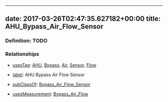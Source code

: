 
---
date: 2017-03-26T02:47:35.627182+00:00
title: AHU_Bypass_Air_Flow_Sensor
---
### Definition: TODO

### Relationships

* [usesTag](https://brickschema.org/schema/1.0/BrickFrame#usesTag): [AHU](https://brickschema.org/schema/1.0/BrickTag#AHU), [Bypass](https://brickschema.org/schema/1.0/BrickTag#Bypass), [Air](https://brickschema.org/schema/1.0/BrickTag#Air), [Sensor](https://brickschema.org/schema/1.0/BrickTag#Sensor), [Flow](https://brickschema.org/schema/1.0/BrickTag#Flow)

* [label](http://www.w3.org/2000/01/rdf-schema#label): AHU Bypass Air Flow Sensor

* [subClassOf](http://www.w3.org/2000/01/rdf-schema#subClassOf): [Bypass_Air_Flow_Sensor](https://brickschema.org/schema/1.0/Brick#Bypass_Air_Flow_Sensor)

* [usesMeasurement](https://brickschema.org/schema/1.0/BrickFrame#usesMeasurement): [Bypass_Air_Flow](https://brickschema.org/schema/1.0/Brick#Bypass_Air_Flow)
